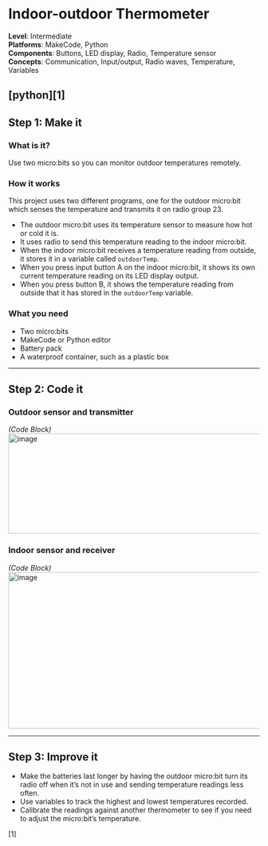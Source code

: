 # Indoor-outdoor Thermometer

**Level**: Intermediate  
**Platforms**: MakeCode, Python  
**Components**: Buttons, LED display, Radio, Temperature sensor  
**Concepts**: Communication, Input/output, Radio waves, Temperature, Variables

[python][1]
---

## Step 1: Make it

### What is it?
Use two micro:bits so you can monitor outdoor temperatures remotely.

### How it works
This project uses two different programs, one for the outdoor micro:bit which senses the temperature and transmits it on radio group 23.

- The outdoor micro:bit uses its temperature sensor to measure how hot or cold it is.
- It uses radio to send this temperature reading to the indoor micro:bit.
- When the indoor micro:bit receives a temperature reading from outside, it stores it in a variable called `outdoorTemp`.
- When you press input button A on the indoor micro:bit, it shows its own current temperature reading on its LED display output.
- When you press button B, it shows the temperature reading from outside that it has stored in the `outdoorTemp` variable.

### What you need
- Two micro:bits  
- MakeCode or Python editor  
- Battery pack  
- A waterproof container, such as a plastic box

---

## Step 2: Code it

### Outdoor sensor and transmitter
*(Code Block)*
<img width="756" height="200" alt="image" src="https://github.com/user-attachments/assets/7e8123ba-7ff0-4362-908f-627152918eff" />


### Indoor sensor and receiver
*(Code Block)*
<img width="815" height="313" alt="image" src="https://github.com/user-attachments/assets/7cf8d0c1-c5d3-4aa4-aede-06f427213353" />

---

## Step 3: Improve it

- Make the batteries last longer by having the outdoor micro:bit turn its radio off when it’s not in use and sending temperature readings less often.
- Use variables to track the highest and lowest temperatures recorded.
- Calibrate the readings against another thermometer to see if you need to adjust the micro:bit’s temperature.

[1] 
